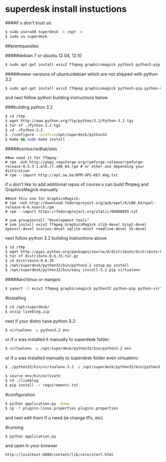 superdesk install instuctions
==============

####if u don't trust us:
```sh
$ sudo useradd superdesk -b /opt -m
$ sudo su superdesk
```

##prerequesites

#####debian 7 or ubuntu 12.04, 12.10

```sh
$ sudo apt-get install exiv2 ffmpeg graphicsmagick python3 python3-pip python-virtualenv
```

#####newer versions of ubuntu/debian which are not shipped with python 3.2

```sh
$ sudo apt-get install exiv2 ffmpeg graphicsmagick python3-pip python-virtualenv
```
and next follow python building instructions below

###building python 3.2

```sh
$ cd /tmp
$ wget http://www.python.org/ftp/python/3.2/Python-3.2.tgz
$ tar xf ./Python-3.2.tgz
$ cd ./Python-3.2
$ ./configure --prefix=/opt/superdesk/python32
$ make && sudo make install
```
#####centos/redhat/sles

```
##we need it for ffmpeg:
# rpm -Uvh http://pkgs.repoforge.org/rpmforge-release/rpmforge-release-0.5.3-1.el6.rf.x86_64.rpm # or other one depending your distirution
# rpm --import http://apt.sw.be/RPM-GPG-KEY.dag.txt
```
if u don't like to add additional repos of course u can build ffmpeg and GraphicsMagick manually
```
##and this one for GraphicsMagick:
# rpm -Uvh http://download.fedoraproject.org/pub/epel/6/x86_64/epel-release-6-8.noarch.rpm
# rpm --import https://fedoraproject.org/static/0608B895.txt

# yum groupinstall "Development tools"
# yum install exiv2 ffmpeg GraphicsMagick zlib-devel bzip2-devel openssl-devel ncurses-devel sqlite-devel readline-devel tk-devel
```
next follow python 3.2 building instructions above
```sh
$ cd /tmp
$ wget http://pypi.python.org/packages/source/d/distribute/distribute-0.6.35.tar.gz --no-check-certificate
$ tar xf distribute-0.6.35.tar.gz
$ cd distribute-0.6.35
$ /opt/superdesk/python32/bin/python3.2 setup.py install
$ /opt/superdesk/python32/bin/easy_install-3.2 pip virtualenv
```

#####archlinux or manjaro

```sh
$ yaourt -S exiv2 ffmpeg graphicsmagick python32 python-pip python-virtualenv
```

#installing

```sh
$ cd /opt/superdesk/
$ unzip liveblog.zip
```
next if your distro have python 3.2:
```sh
$ virtualenv -p python3.2 env
```
or if u was installed it manually to superdesk folder:
```sh
$ virtualenv -p /opt/superdesk/python32/bin/python3.2 env
```
or if u was installed manually to superdesk folder even virtualenv:
```sh
$ ./python32/bin/virtualenv-3.2 -p /opt/superdesk/python32/bin/python3.2 env
```

```sh
$ source env/bin/activate
$ cd ./liveblog
$ pip install -r requirements.txt
```

#configuration

```sh
$ python application.py -dump
$ cp -f plugins-linux.properties plugins.properties
```
and next edit them if u need (ie change IPs, etc)

#running

```sh
$ python application.py
```

and open in your browser
```
http://localhost:8080/content/lib/core/start.html
```
